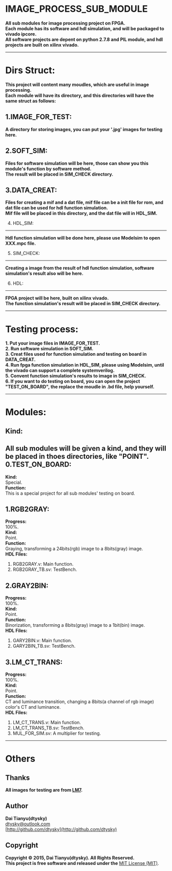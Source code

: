 # IMAGE_PROCESS_SUB_MODULE
**All sub modules for image processing project on FPGA.  
Each module has its software and hdl simulation, and will be packaged to vivado ipcore.  
All software projects are depent on python 2.7.8 and PIL module, and hdl projects are built on xilinx vivado.**  

***

Dirs Struct:
===========
**This project will content many moudles, which are useful in image processing.  
Each module will have its directory, and this directories will have the same struct as follows:**  

1.IMAGE_FOR_TEST:
-----------------
**A directory for storing images, you can put your '.jpg' images for testing here.**  

2.SOFT_SIM:
----------
**Files for software simulation will be here, those can show you this module's function by software method.  
The result will be placed in SIM_CHECK directory.**

3.DATA_CREAT:
----------
**Files for creating a mif and a dat file, mif file can be a init file for rom, and dat file can be used for hdl function simulation.**  
**Mif file will be placed in this directory, and the dat file will in HDL_SIM.**

4. HDL_SIM:
----------
**Hdl function simulation will be done here, please use Modelsim to open XXX.mpc file.**

5. SIM_CHECK:
-------------
**Creating a image from the result of hdl function simulation, software simulation's result also will be here.**  

6. HDL:
-----
**FPGA project will be here, built on xilinx vivado.  
The function simulation's result will be placed in SIM_CHECK directory.**

***

Testing process:
===========
**1. Put your image files in  IMAGE_FOR_TEST.  
2. Run software simulation in SOFT_SIM.  
3. Creat files used for function simulation and testing on board in DATA_CREAT.  
4. Run fpga function simulation in HDL_SIM, please using Modelsim, until the vivado can support a complete systemverilog.  
5. Convent function simulation's results to image in SIM_CHECK.  
6. If you want to do testing on board, you can open the project "TEST_ON_BOARD", the replace the moudle in .bd file, help yourself.**

***

Modules:
=======
Kind:
----
**All sub modules will be given a kind, and they will be placed in thoes directories, like "POINT".**  
0.TEST_ON_BOARD:
---------------
**Kind:**  
Special.  
**Function:**  
This is a special project for all sub modules' testing on board.

1.RGB2GRAY:
-----------
**Progress:**  
100%.  
**Kind:**  
Point.  
**Function:**  
Graying, transforming a 24bits(rgb) image to a 8bits(gray) image.  
**HDL Files:**  
1. RGB2GRAY.v: Main function.  
2. RGB2GRAY_TB.sv: TestBench.

2.GRAY2BIN:
-----------
**Progress:**  
100%.  
**Kind:**  
Point.  
**Function:**  
Binorization, transforming a 8bits(gray) image to a 1bit(bin) image.  
**HDL Files:**  
1. GARY2BIN.v: Main function.  
2. GARY2BIN_TB.sv: TestBench.

3.LM_CT_TRANS:
-----------
**Progress:**  
100%.  
**Kind:**  
Point.  
**Function:**  
CT and luminance transition, changing a 8bits(a channel of rgb image) color's CT and luminance.  
**HDL Files:**  
1. LM_CT_TRANS.v: Main function.  
2. LM_CT_TRANS_TB.sv: TestBench.  
3. MUL_FOR_SIM.sv: A multiplier for testing.

***

Others
======
Thanks
---
**All images for testing are from [LM7](http://lm7.xxxxxxxx.jp/).**

Author
---
**Dai Tianyu(dtysky)**   
[dtysky@outlook.com](dtysky@outlook.com)  
[http://github.com/dtysky](http://github.com/dtysky)

Copyright
---
**Copyright © 2015, Dai Tianyu(dtysky). All Rights Reserved.  
This project is free software and released under the** [MIT License (MIT)](http://mit-license.org/).